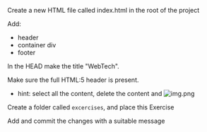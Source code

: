 Create a new HTML file called index.html in the root of the project 

Add:
- header
- container div
- footer

In the HEAD make the title "WebTech".

Make sure the full HTML:5 header is present. 
- hint: select all the content, delete the content and
![img.png](img.png)

Create a folder called `excercises`, and place this Exercise

Add and commit the changes with a suitable message

